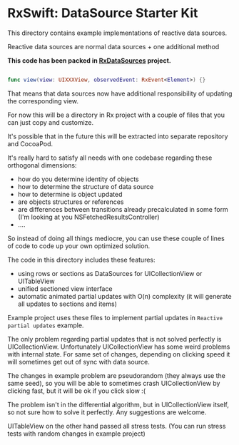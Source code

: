RxSwift: DataSource Starter Kit
===============================

This directory contains example implementations of reactive data sources.

Reactive data sources are normal data sources + one additional method

**This code has been packed in [RxDataSources](https://github.com/RxSwiftCommunity/RxDataSources) project.**

```swift

func view(view: UIXXXView, observedEvent: RxEvent<Element>) {}

```

That means that data sources now have additional responsibility of updating the corresponding view.

For now this will be a directory in Rx project with a couple of files that you can just copy and customize. 

It's possible that in the future this will be extracted into separate repository and CocoaPod.

It's really hard to satisfy all needs with one codebase regarding these orthogonal dimensions:

* how do you determine identity of objects
* how to determine the structure of data source
* how to determine is object updated
* are objects structures or references
* are differences between transitions already precalculated in some form (I'm looking at you NSFetchedResultsController)
* ....

So instead of doing all things mediocre, you can use these couple of lines of code to code up your own optimized solution.

The code in this directory includes these features:

* using rows or sections as DataSources for UICollectionView or UITableView
* unified sectioned view interface
* automatic animated partial updates with O(n) complexity (it will generate all updates to sections and items)

Example project uses these files to implement partial updates in `Reactive partial updates` example.

The only problem regarding partial updates that is not solved perfectly is UICollectionView. 
Unfortunately UICollectionView has some weird problems with internal state. 
For same set of changes, depending on clicking speed it will sometimes get out of sync with data source.

The changes in example problem are pseudorandom (they always use the same seed), so you will be able to sometimes crash UICollectionView by clicking fast, but it will be ok if you click slow :(

The problem isn't in the differential algorithm, but in UICollectionView itself, so not sure how to solve it perfectly.
Any suggestions are welcome.

UITableView on the other hand passed all stress tests. (You can run stress tests with random changes in example project)
